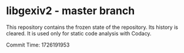 # libgexiv2 - master branch

This repository contains the frozen state of the repository.
Its history is cleared. It is used only for static code
analysis with Codacy.

Commit Time: 1726191953